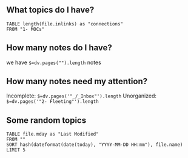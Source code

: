 ## What topics do I have?
```dataview
TABLE length(file.inlinks) as "connections"
FROM "1- MOCs"
```

## How many notes do I have?
we have `$=dv.pages("").length` notes

## How many notes need my attention?
Incomplete: `$=dv.pages('"_/_Inbox"').length`
Unorganized: `$=dv.pages('"2- Fleeting"').length`
## Some random topics
```dataview
TABLE file.mday as "Last Modified"
FROM ""
SORT hash(dateformat(date(today), "YYYY-MM-DD HH:mm"), file.name)
LIMIT 5
```
